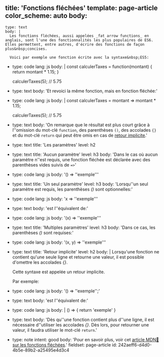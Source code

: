 title: 'Fonctions fléchées'
template: page-article
color_scheme: auto
body:
  -
    type: text
    body: |
      Les fonctions fléchées, aussi appelées _fat arrow functions_ en anglais, sont l'une des fonctionnalités les plus populaires de ES6. Elles permettent, entre autres, d'écrire des fonctions de façon plus&nbsp;concises.
      
      Voici par exemple une fonction écrite avec la syntaxe&nbsp;ES5:
  -
    type: code
    lang: js
    body: |
      const calculerTaxes = function(montant) {
        return montant * 1.15;
      }
      
      calculerTaxes(5); // 5.75
  -
    type: text
    body: 'Et revoici la même fonction, mais en fonction&nbsp;fléchée:'
  -
    type: code
    lang: js
    body: |
      const calculerTaxes = montant => montant * 1.15;
      
      calculerTaxes(5); // 5.75
  -
    type: text
    body: 'On remarque que le résultat est plus court grâce à l''omission du mot-clé `function`, des parenthèses `()`, des accolades `{}` et du mot-clé `return` qui peut être omis en cas de [retour implicite](#retour-implicite).'
  -
    type: text
    title: 'Les paramètres'
    level: h2
  -
    type: text
    title: 'Aucun paramètre'
    level: h3
    body: 'Dans le cas où aucun paramètre n''est requis, une fonction fléchée est déclarée avec des parenthèses vides suivis de&nbsp;`=>`'
  -
    type: code
    lang: js
    body: '() => ''exemple'''
  -
    type: text
    title: 'Un seul paramètre'
    level: h3
    body: 'Lorsqu''un seul paramètre est requis, les parenthèses _()_ sont&nbsp;optionnelles:'
  -
    type: code
    lang: js
    body: 'x => ''exemple'''
  -
    type: text
    body: 'est l''équivalent&nbsp;de:'
  -
    type: code
    lang: js
    body: '(x) => ''exemple'''
  -
    type: text
    title: 'Multiples paramètres'
    level: h3
    body: 'Dans ce cas, les parenthèses _()_ sont&nbsp;requises:'
  -
    type: code
    lang: js
    body: '(x, y) => ''exemple'''
  -
    type: text
    title: 'Retour implicite'
    level: h2
    body: |
      Lorsqu'une fonction ne contient qu'une seule ligne et retourne une valeur, il est possible d'omettre les accolades&nbsp;_{}_. 
      
      Cette syntaxe est appelée un retour&nbsp;implicite.
      
      Par exemple:
  -
    type: code
    lang: js
    body: '() => ''exemple'';'
  -
    type: text
    body: 'est l''équivalent&nbsp;de:'
  -
    type: code
    lang: js
    body: |
      () => {
        return 'exemple'
      }
  -
    type: text
    body: 'Dès qu''une fonction contient plus d''une ligne, il est nécessaire d''utiliser les accolades _{}_. Dès lors, pour retourner une valeur, il faudra utiliser le mot-clé&nbsp;`return`.'
  -
    type: note
    intent: good
    body: 'Pour en savoir plus, voir cet [article MDN🦖 sur les fonctions fléchées](https://developer.mozilla.org/fr/docs/Web/JavaScript/Reference/Fonctions/Fonctions_fl%C3%A9ch%C3%A9es).'
fieldset: page-article
id: 242aeff6-d4d0-4b5e-89b2-a25495e4d3c4
